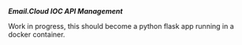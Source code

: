 ***Email.Cloud IOC API Management***

Work in progress, this should become a python flask app running in a docker container.
